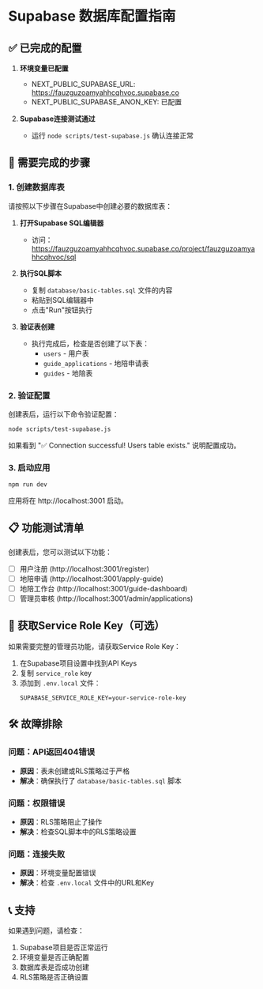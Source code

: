 # Supabase 数据库配置指南

## ✅ 已完成的配置

1. **环境变量已配置**
   - NEXT_PUBLIC_SUPABASE_URL: https://fauzguzoamyahhcqhvoc.supabase.co
   - NEXT_PUBLIC_SUPABASE_ANON_KEY: 已配置

2. **Supabase连接测试通过**
   - 运行 `node scripts/test-supabase.js` 确认连接正常

## 🔧 需要完成的步骤

### 1. 创建数据库表

请按照以下步骤在Supabase中创建必要的数据库表：

1. **打开Supabase SQL编辑器**
   - 访问：https://fauzguzoamyahhcqhvoc.supabase.co/project/fauzguzoamyahhcqhvoc/sql

2. **执行SQL脚本**
   - 复制 `database/basic-tables.sql` 文件的内容
   - 粘贴到SQL编辑器中
   - 点击"Run"按钮执行

3. **验证表创建**
   - 执行完成后，检查是否创建了以下表：
     - `users` - 用户表
     - `guide_applications` - 地陪申请表
     - `guides` - 地陪表

### 2. 验证配置

创建表后，运行以下命令验证配置：

```bash
node scripts/test-supabase.js
```

如果看到 "✅ Connection successful! Users table exists." 说明配置成功。

### 3. 启动应用

```bash
npm run dev
```

应用将在 http://localhost:3001 启动。

## 📋 功能测试清单

创建表后，您可以测试以下功能：

- [ ] 用户注册 (http://localhost:3001/register)
- [ ] 地陪申请 (http://localhost:3001/apply-guide)
- [ ] 地陪工作台 (http://localhost:3001/guide-dashboard)
- [ ] 管理员审核 (http://localhost:3001/admin/applications)

## 🔑 获取Service Role Key（可选）

如果需要完整的管理员功能，请获取Service Role Key：

1. 在Supabase项目设置中找到API Keys
2. 复制 `service_role` key
3. 添加到 `.env.local` 文件：
   ```
   SUPABASE_SERVICE_ROLE_KEY=your-service-role-key
   ```

## 🛠️ 故障排除

### 问题：API返回404错误
- **原因**：表未创建或RLS策略过于严格
- **解决**：确保执行了 `database/basic-tables.sql` 脚本

### 问题：权限错误
- **原因**：RLS策略阻止了操作
- **解决**：检查SQL脚本中的RLS策略设置

### 问题：连接失败
- **原因**：环境变量配置错误
- **解决**：检查 `.env.local` 文件中的URL和Key

## 📞 支持

如果遇到问题，请检查：
1. Supabase项目是否正常运行
2. 环境变量是否正确配置
3. 数据库表是否成功创建
4. RLS策略是否正确设置
